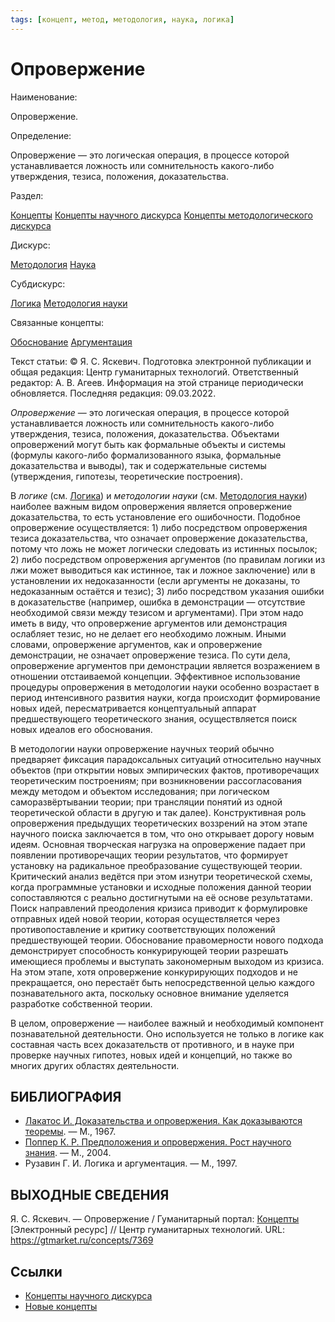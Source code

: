 ```yaml
---
tags: [концепт, метод, методология, наука, логика]
---
```

# Опровержение

Наименование:

Опровержение.

Определение:

Опровержение — это логическая операция, в процессе которой устанавливается ложность или сомнительность какого-либо утверждения, тезиса, положения, доказательства.

Раздел:

[Концепты](https://gtmarket.ru/concepts/)  [Концепты научного дискурса](https://gtmarket.ru/concepts/scientific-concepts) [Концепты методологического дискурса](https://gtmarket.ru/concepts/methodological-concepts)

Дискурс:

[Методология](https://gtmarket.ru/concepts/6870) [Наука](https://gtmarket.ru/concepts/6860)

Субдискурс:

[Логика](https://gtmarket.ru/concepts/6892) [Методология науки](https://gtmarket.ru/concepts/6872)

Связанные концепты:

[Обоснование](https://gtmarket.ru/concepts/7097) [Аргументация](https://gtmarket.ru/concepts/7226)

Текст статьи: © Я. С. Яскевич. Подготовка электронной публикации и общая редакция: Центр гуманитарных технологий. Ответственный редактор: А. В. Агеев. Информация на этой странице периодически обновляется. Последняя редакция: 09.03.2022.

_Опровержение_ — это логическая операция, в процессе которой устанавливается ложность или сомнительность какого-либо утверждения, тезиса, положения, доказательства. Объектами опровержений могут быть как формальные объекты и системы (формулы какого-либо формализованного языка, формальные доказательства и выводы), так и содержательные системы (утверждения, гипотезы, теоретические построения).

В _логике_ (см. [Логика](https://gtmarket.ru/concepts/6892)) и _методологии науки_ (см. [Методология науки](https://gtmarket.ru/concepts/6872)) наиболее важным видом опровержения является опровержение доказательства, то есть установление его ошибочности. Подобное опровержение осуществляется: 1) либо посредством опровержения тезиса доказательства, что означает опровержение доказательства, потому что ложь не может логически следовать из истинных посылок; 2) либо посредством опровержения аргументов (по правилам логики из лжи может выводиться как истинное, так и ложное заключение) или в установлении их недоказанности (если аргументы не доказаны, то недоказанным остаётся и тезис); 3) либо посредством указания ошибки в доказательстве (например, ошибка в демонстрации — отсутствие необходимой связи между тезисом и аргументами). При этом надо иметь в виду, что опровержение аргументов или демонстрация ослабляет тезис, но не делает его необходимо ложным. Иными словами, опровержение аргументов, как и опровержение демонстрации, не означает опровержение тезиса. По сути дела, опровержение аргументов при демонстрации является возражением в отношении отстаиваемой концепции. Эффективное использование процедуры опровержения в методологии науки особенно возрастает в период интенсивного развития науки, когда происходит формирование новых идей, пересматривается концептуальный аппарат предшествующего теоретического знания, осуществляется поиск новых идеалов его обоснования.

В методологии науки опровержение научных теорий обычно предваряет фиксация парадоксальных ситуаций относительно научных объектов (при открытии новых эмпирических фактов, противоречащих теоретическим построениям; при возникновении рассогласования между методом и объектом исследования; при логическом саморазвёртывании теории; при трансляции понятий из одной теоретической области в другую и так далее). Конструктивная роль опровержения предыдущих теоретических воззрений на этом этапе научного поиска заключается в том, что оно открывает дорогу новым идеям. Основная творческая нагрузка на опровержение падает при появлении противоречащих теории результатов, что формирует установку на радикальное преобразование существующей теории. Критический анализ ведётся при этом изнутри теоретической схемы, когда программные установки и исходные положения данной теории сопоставляются с реально достигнутыми на её основе результатами. Поиск направлений преодоления кризиса приводит к формулировке отправных идей новой теории, которая осуществляется через противопоставление и критику соответствующих положений предшествующей теории. Обоснование правомерности нового подхода демонстрирует способность конкурирующей теории разрешать имеющиеся проблемы и выступать закономерным выходом из кризиса. На этом этапе, хотя опровержение конкурирующих подходов и не прекращается, оно перестаёт быть непосредственной целью каждого познавательного акта, поскольку основное внимание уделяется разработке собственной теории.

В целом, опровержение — наиболее важный и необходимый компонент познавательной деятельности. Оно используется не только в логике как составная часть всех доказательств от противного, и в науке при проверке научных гипотез, новых идей и концепций, но также во многих других областях деятельности.

## БИБЛИОГРАФИЯ

- [Лакатос И. Доказательства и опровержения. Как доказываются теоремы](https://gtmarket.ru/library/basis/4382). — М., 1967.
- [Поппер К. Р. Предположения и опровержения. Рост научного знания](https://gtmarket.ru/library/basis/4711). — М., 2004.
- Рузавин Г. И. Логика и аргументация. — М., 1997.

## ВЫХОДНЫЕ СВЕДЕНИЯ

Я. С. Яскевич. — Опровержение / Гуманитарный портал: [Концепты](https://gtmarket.ru/concepts/) [Электронный ресурс] // Центр гуманитарных технологий. URL: <https://gtmarket.ru/concepts/7369>

## Ссылки

- [Концепты научного дискурса](Концепты%20научного%20дискурса.md)
- [Новые концепты](Новые%20концепты.md)
